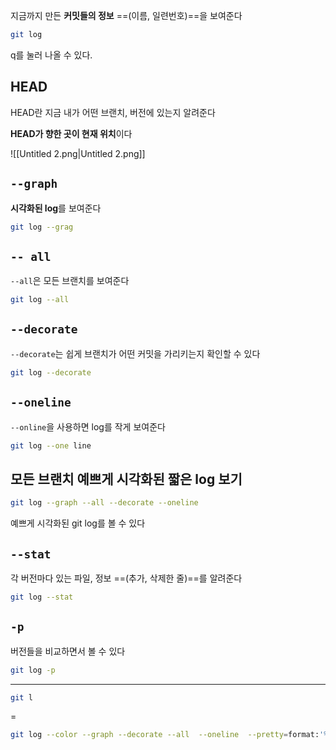 지금까지 만든 **커밋들의 정보** ==(이름, 일련번호)==을 보여준다

```Bash
git log
```

q를 눌러 나올 수 있다.

## HEAD

HEAD란 지금 내가 어떤 브랜치, 버전에 있는지 알려준다

**HEAD가 향한 곳이 현재 위치**이다

![[Untitled 2.png|Untitled 2.png]]

## `--graph`

**시각화된 log**를 보여준다

```Bash
git log --grag
```

## `-- all`

`--all`은 모든 브랜치를 보여준다

```Bash
git log --all
```

## `--decorate`

`--decorate`는 쉽게 브랜치가 어떤 커밋을 가리키는지 확인할 수 있다

```Bash
git log --decorate
```

## `--oneline`

`--online`을 사용하면 log를 작게 보여준다

```Bash
git log --one line
```

## 모든 브랜치 예쁘게 시각화된 짧은 log 보기

```Bash
git log --graph --all --decorate --oneline
```

예쁘게 시각화된 git log를 볼 수 있다

## `--stat`

각 버전마다 있는 파일, 정보 ==(추가, 삭제한 줄)==를 알려준다

```Bash
git log --stat
```

## `-p`

버전들을 비교하면서 볼 수 있다

```Bash
git log -p
```

---

```Bash
git l
```

=

```Bash
git log --color --graph --decorate --all  --oneline  --pretty=format:'%Cred%h%Creset -%C(yellow)%d%Creset %s %Cgreen(%cr)%C(bold blue)<%an>%Creset' --abbrev-commit
```